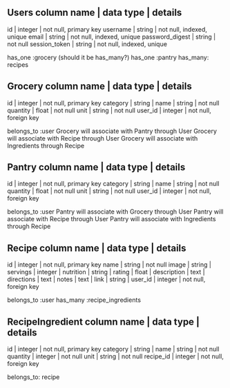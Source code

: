 Users
column name	    | data type	| details
-----------------------------------------------------------
id	            | integer	  | not null, primary key
username	      | string	  | not null, indexed, unique
email	          | string	  | not null, indexed, unique
password_digest	| string	  | not null
session_token	  | string	  | not null, indexed, unique

has_one :grocery (should it be has_many?)
has_one :pantry
has_many: recipes


Grocery
column name	    | data type	| details
------------------------------------------------------------
id	            | integer	  | not null, primary key
category        | string    |
name	          | string	  | not null
quantity	      | float  	  | not null
unit	          | string	  | not null
user_id         | integer   | not null, foreign key

belongs_to :user
Grocery will associate with Pantry through User
Grocery will associate with Recipe through User
Grocery will associate with Ingredients through Recipe


Pantry
column name	    | data type	| details
------------------------------------------------------------
id	            | integer	  | not null, primary key
category        | string    |
name	          | string	  | not null
quantity	      | float 	  | not null
unit	          | string	  | not null
user_id         | integer   | not null, foreign key

belongs_to :user
Pantry will associate with Grocery through User
Pantry will associate with Recipe through User
Pantry will associate with Ingredients through Recipe


Recipe
column name	    | data type	| details
------------------------------------------------------------
id	            | integer	  | not null, primary key
name	          | string	  | not null
image           | string    |
servings        | integer   |
nutrition       | string    |
rating          | float     |
description     | text      |
directions      | text      |
notes           | text      |
link            | string    |
user_id         | integer   | not null, foreign key

belongs_to :user
has_many :recipe_ingredients


RecipeIngredient
column name	    | data type	| details
------------------------------------------------------------
id	            | integer	  | not null, primary key
category        | string    |
name	          | string	  | not null
quantity	      | integer	  | not null
unit	          | string	  | not null
recipe_id       | integer   | not null, foreign key

belongs_to: recipe
